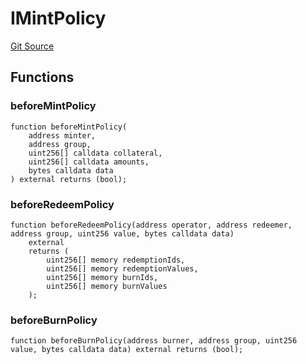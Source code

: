 # IMintPolicy
[Git Source](https://github.com/aboutcircles/circles-contracts-v2/blob/9fbbffb44eda7934ea8adf9354e5f09f6b15b8b2/src/groups/IMintPolicy.sol)


## Functions
### beforeMintPolicy


```solidity
function beforeMintPolicy(
    address minter,
    address group,
    uint256[] calldata collateral,
    uint256[] calldata amounts,
    bytes calldata data
) external returns (bool);
```

### beforeRedeemPolicy


```solidity
function beforeRedeemPolicy(address operator, address redeemer, address group, uint256 value, bytes calldata data)
    external
    returns (
        uint256[] memory redemptionIds,
        uint256[] memory redemptionValues,
        uint256[] memory burnIds,
        uint256[] memory burnValues
    );
```

### beforeBurnPolicy


```solidity
function beforeBurnPolicy(address burner, address group, uint256 value, bytes calldata data) external returns (bool);
```

